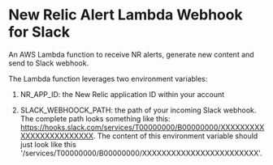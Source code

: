 # New Relic Alert Lambda Webhook for Slack
An AWS Lambda function to receive NR alerts, generate new content and send to Slack webhook.

The Lambda function leverages two environment variables:

1. NR_APP_ID: the New Relic application ID within your account

2. SLACK_WEBHOOCK_PATH: the path of your incoming Slack webhook. The complete path looks something like this: https://hooks.slack.com/services/T00000000/B00000000/XXXXXXXXXXXXXXXXXXXXXXXX. The content of this environment variable should just look like this '/services/T00000000/B00000000/XXXXXXXXXXXXXXXXXXXXXXXX'.
